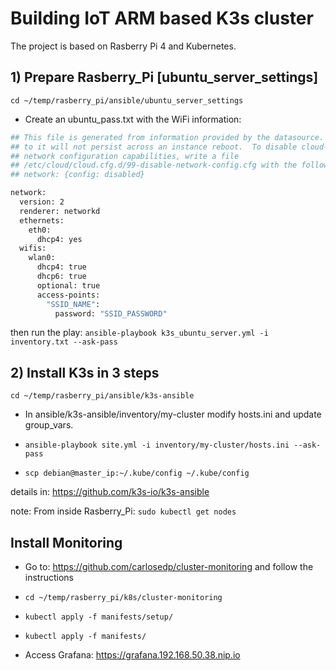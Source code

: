 # Building IoT ARM based K3s cluster

The project is based on Rasberry Pi 4 and Kubernetes.

## 1) Prepare Rasberry_Pi  [ubuntu_server_settings]

```cd ~/temp/rasberry_pi/ansible/ubuntu_server_settings```

- Create an ubuntu_pass.txt with the WiFi information:

```bash
## This file is generated from information provided by the datasource.  Changes
## to it will not persist across an instance reboot.  To disable cloud-init's
## network configuration capabilities, write a file
## /etc/cloud/cloud.cfg.d/99-disable-network-config.cfg with the following:
## network: {config: disabled}

network:
  version: 2
  renderer: networkd
  ethernets:
    eth0:
      dhcp4: yes
  wifis:
    wlan0:
      dhcp4: true
      dhcp6: true
      optional: true
      access-points: 
        "SSID_NAME":
          password: "SSID_PASSWORD"

```

then run the play: ```ansible-playbook k3s_ubuntu_server.yml -i inventory.txt --ask-pass```

## 2) Install K3s in 3 steps

```cd ~/temp/rasberry_pi/ansible/k3s-ansible```

- In ansible/k3s-ansible/inventory/my-cluster modify hosts.ini and update group_vars.

- ```ansible-playbook site.yml -i inventory/my-cluster/hosts.ini --ask-pass```

- ```scp debian@master_ip:~/.kube/config ~/.kube/config```

details in: <https://github.com/k3s-io/k3s-ansible>

note: From inside Rasberry_Pi: ```sudo kubectl get nodes```

## Install Monitoring

- Go to: <https://github.com/carlosedp/cluster-monitoring> and follow the instructions

- ```cd ~/temp/rasberry_pi/k8s/cluster-monitoring```

- ```kubectl apply -f manifests/setup/```
- ```kubectl apply -f manifests/```

- Access Grafana: <https://grafana.192.168.50.38.nip.io>
